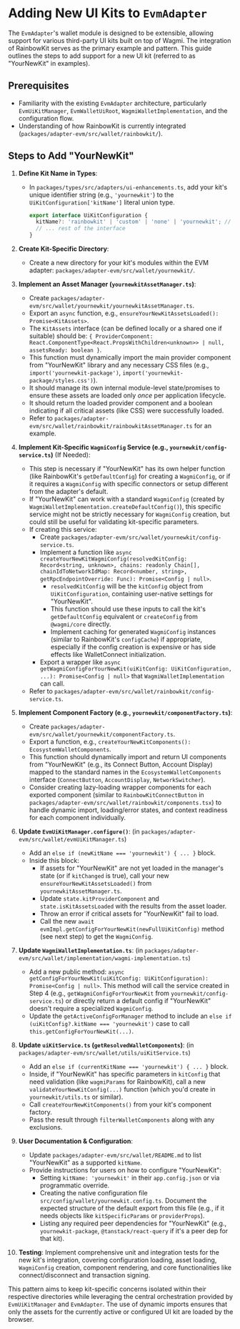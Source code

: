 # Adding New UI Kits to `EvmAdapter`

The `EvmAdapter`'s wallet module is designed to be extensible, allowing support for various third-party UI kits built on top of Wagmi. The integration of RainbowKit serves as the primary example and pattern. This guide outlines the steps to add support for a new UI kit (referred to as "YourNewKit" in examples).

## Prerequisites

- Familiarity with the existing `EvmAdapter` architecture, particularly `EvmUiKitManager`, `EvmWalletUiRoot`, `WagmiWalletImplementation`, and the configuration flow.
- Understanding of how RainbowKit is currently integrated (`packages/adapter-evm/src/wallet/rainbowkit/`).

## Steps to Add "YourNewKit"

1.  **Define Kit Name in Types**:

    - In `packages/types/src/adapters/ui-enhancements.ts`, add your kit's unique identifier string (e.g., `'yournewkit'`) to the `UiKitConfiguration['kitName']` literal union type.
      ```typescript
      export interface UiKitConfiguration {
        kitName?: 'rainbowkit' | 'custom' | 'none' | 'yournewkit'; // Add your new kit name
        // ... rest of the interface
      }
      ```

2.  **Create Kit-Specific Directory**:

    - Create a new directory for your kit's modules within the EVM adapter: `packages/adapter-evm/src/wallet/yournewkit/`.

3.  **Implement an Asset Manager (`yournewkitAssetManager.ts`)**:

    - Create `packages/adapter-evm/src/wallet/yournewkit/yournewkitAssetManager.ts`.
    - Export an `async` function, e.g., `ensureYourNewKitAssetsLoaded(): Promise<KitAssets>`.
    - The `KitAssets` interface (can be defined locally or a shared one if suitable) should be: `{ ProviderComponent: React.ComponentType<React.PropsWithChildren<unknown>> | null, assetsReady: boolean }`.
    - This function must dynamically import the main provider component from "YourNewKit" library and any necessary CSS files (e.g., `import('yournewkit-package')`, `import('yournewkit-package/styles.css')`).
    - It should manage its own internal module-level state/promises to ensure these assets are loaded only _once_ per application lifecycle.
    - It should return the loaded provider component and a boolean indicating if all critical assets (like CSS) were successfully loaded.
    - Refer to `packages/adapter-evm/src/wallet/rainbowkit/rainbowkitAssetManager.ts` for an example.

4.  **Implement Kit-Specific `WagmiConfig` Service (e.g., `yournewkit/config-service.ts`)** (If Needed):

    - This step is necessary if "YourNewKit" has its own helper function (like RainbowKit's `getDefaultConfig`) for creating a `WagmiConfig`, or if it requires a `WagmiConfig` with specific connectors or setup different from the adapter's default.
    - If "YourNewKit" can work with a standard `WagmiConfig` (created by `WagmiWalletImplementation.createDefaultConfig()`), this specific service might not be strictly necessary for `WagmiConfig` creation, but could still be useful for validating kit-specific parameters.
    - If creating this service:
      - Create `packages/adapter-evm/src/wallet/yournewkit/config-service.ts`.
      - Implement a function like `async createYourNewKitWagmiConfig(resolvedKitConfig: Record<string, unknown>, chains: readonly Chain[], chainIdToNetworkIdMap: Record<number, string>, getRpcEndpointOverride: Func): Promise<Config | null>`.
        - `resolvedKitConfig` will be the `kitConfig` object from `UiKitConfiguration`, containing user-native settings for "YourNewKit".
        - This function should use these inputs to call the kit's `getDefaultConfig` equivalent or `createConfig` from `@wagmi/core` directly.
        - Implement caching for generated `WagmiConfig` instances (similar to RainbowKit's `configCache`) if appropriate, especially if the config creation is expensive or has side effects like WalletConnect initialization.
      - Export a wrapper like `async getWagmiConfigForYourNewKit(uiKitConfig: UiKitConfiguration, ...): Promise<Config | null>` that `WagmiWalletImplementation` can call.
    - Refer to `packages/adapter-evm/src/wallet/rainbowkit/config-service.ts`.

5.  **Implement Component Factory (e.g., `yournewkit/componentFactory.ts`)**:

    - Create `packages/adapter-evm/src/wallet/yournewkit/componentFactory.ts`.
    - Export a function, e.g., `createYourNewKitComponents(): EcosystemWalletComponents`.
    - This function should dynamically import and return UI components from "YourNewKit" (e.g., its Connect Button, Account Display) mapped to the standard names in the `EcosystemWalletComponents` interface (`ConnectButton`, `AccountDisplay`, `NetworkSwitcher`).
    - Consider creating lazy-loading wrapper components for each exported component (similar to `RainbowKitConnectButton` in `packages/adapter-evm/src/wallet/rainbowkit/components.tsx`) to handle dynamic import, loading/error states, and context readiness for each component individually.

6.  **Update `EvmUiKitManager.configure()`**: (in `packages/adapter-evm/src/wallet/evmUiKitManager.ts`)

    - Add an `else if (newKitName === 'yournewkit') { ... }` block.
    - Inside this block:
      - If assets for "YourNewKit" are not yet loaded in the manager's state (or if `kitChanged` is true), call your new `ensureYourNewKitAssetsLoaded()` from `yournewkitAssetManager.ts`.
      - Update `state.kitProviderComponent` and `state.isKitAssetsLoaded` with the results from the asset loader.
      - Throw an error if critical assets for "YourNewKit" fail to load.
      - Call the new `await evmImpl.getConfigForYourNewKit(newFullUiKitConfig)` method (see next step) to get the `WagmiConfig`.

7.  **Update `WagmiWalletImplementation.ts`**: (in `packages/adapter-evm/src/wallet/implementation/wagmi-implementation.ts`)

    - Add a new public method: `async getConfigForYourNewKit(uiKitConfig: UiKitConfiguration): Promise<Config | null>`. This method will call the service created in Step 4 (e.g., `getWagmiConfigForYourNewKit` from `yournewkit/config-service.ts`) or directly return a default config if "YourNewKit" doesn't require a specialized `WagmiConfig`.
    - Update the `getActiveConfigForManager` method to include an `else if (uiKitConfig?.kitName === 'yournewkit')` case to call `this.getConfigForYourNewKit(...)`.

8.  **Update `uiKitService.ts` (`getResolvedWalletComponents`)**: (in `packages/adapter-evm/src/wallet/utils/uiKitService.ts`)

    - Add an `else if (currentKitName === 'yournewkit') { ... }` block.
    - Inside, if "YourNewKit" has specific parameters in `kitConfig` that need validation (like `wagmiParams` for RainbowKit), call a new `validateYourNewKitConfig(...)` function (which you'd create in `yournewkit/utils.ts` or similar).
    - Call `createYourNewKitComponents()` from your kit's component factory.
    - Pass the result through `filterWalletComponents` along with any exclusions.

9.  **User Documentation & Configuration**:

    - Update `packages/adapter-evm/src/wallet/README.md` to list "YourNewKit" as a supported `kitName`.
    - Provide instructions for users on how to configure "YourNewKit":
      - Setting `kitName: 'yournewkit'` in their `app.config.json` or via programmatic override.
      - Creating the native configuration file `src/config/wallet/yournewkit.config.ts`. Document the expected structure of the default export from this file (e.g., if it needs objects like `kitSpecificParams` or `providerProps`).
      - Listing any required peer dependencies for "YourNewKit" (e.g., `yournewkit-package`, `@tanstack/react-query` if it's a peer dep for that kit).

10. **Testing**: Implement comprehensive unit and integration tests for the new kit's integration, covering configuration loading, asset loading, `WagmiConfig` creation, component rendering, and core functionalities like connect/disconnect and transaction signing.

This pattern aims to keep kit-specific concerns isolated within their respective directories while leveraging the central orchestration provided by `EvmUiKitManager` and `EvmAdapter`. The use of dynamic imports ensures that only the assets for the currently active or configured UI kit are loaded by the browser.
